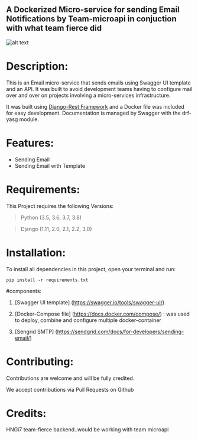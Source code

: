 ## A Dockerized Micro-service for sending Email Notifications by Team-microapi in conjuction with what team fierce did 

![alt text](https://res.cloudinary.com/echefulouis/image/upload/v1591716347/Capture_p1txz0.png)

# Description:
This is an Email micro-service that sends emails using Swagger UI template and an API. It was built to avoid development teams having to configure mail over and over on projects involving a micro-services infrastructure.

It was built using [Django-Rest Framework](https://www.django-rest-framework.org/) and a Docker file was included for easy development. 
Documentation is managed by Swagger with the drf-yasg module.



# Features:
- Sending Email
- Sending Email with Template

# Requirements:
This Project requires the following Versions:
> Python (3.5, 3.6, 3.7, 3.8) 

> Django (1.11, 2.0, 2.1, 2.2, 3.0)

# Installation:
To install all dependencies in this project, open your terminal and run:
```
pip install -r requirements.txt
```

#components:
1. [Swagger UI template] (https://swagger.io/tools/swagger-ui/)

2. [Docker-Compose file] (https://docs.docker.com/compose/) : was used to deploy, combine and configure multiple docker-container

3. [Sengrid SMTP] (https://sendgrid.com/docs/for-developers/sending-email/)

# Contributing:
Contributions are welcome and will be fully credited.

We accept contributions via Pull Requests on Github

# Credits:
HNGi7 team-fierce backend..would be working with team microapi 
